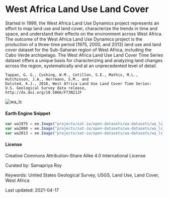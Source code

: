 # West Africa Land Use Land Cover

Started in 1999, the West Africa Land Use Dynamics project represents an effort to map land use and land cover, characterize the trends in time and space, and understand their effects on the environment across West Africa. The outcome of the West Africa Land Use Dynamics project is the production of a three-time period (1975, 2000, and 2013) land use and land cover dataset for the Sub-Saharan region of West Africa, including the Cabo Verde archipelago. The West Africa Land Use Land Cover Time Series dataset offers a unique basis for characterizing and analyzing land changes across the region, systematically and at an unprecedented level of detail.


```
Tappan, G. G., Cushing, W.M., Cotillon, S.E., Mathis, M.L., Hutchinson, J.A., Herrmann, S.M., and
Dalsted, K.J., 2016, West Africa Land Use Land Cover Time Series:
U.S. Geological Survey data release, http://dx.doi.org/10.5066/F73N21JF
```

![wa_lc](https://user-images.githubusercontent.com/6677629/115177498-f7ec6200-a094-11eb-915d-5739ed5994fb.gif)

#### Earth Engine Snippet

```js
var wa1975 = ee.Image("projects/sat-io/open-datasets/wa-datasets/wa_lc_usgs_1975");
var wa2000 = ee.Image("projects/sat-io/open-datasets/wa-datasets/wa_lc_usgs_2000");
var wa2013 = ee.Image("projects/sat-io/open-datasets/wa-datasets/wa_lc_usgs_2013");
```

#### License

Creative Commons Attribution-Share Alike 4.0 International License


Curated by: Samapriya Roy

Keywords: United States Geological Survey, USGS, Land Use, Land Cover, West Africa

Last updated: 2021-04-17
